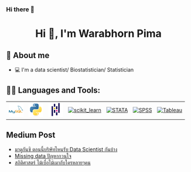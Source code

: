### Hi there 👋

<h1 align="center">Hi 👋, I'm Warabhorn Pima</h1>

## 📖 About me
* 💻 I'm a data scientist/ Biostatistician/ Statistician

## 👨‍💻 Languages and Tools:
<table>
  <tbody>
    <tr>
      <td>
        <a href="https://www.mysql.com/" target="_blank">
          <img src="https://raw.githubusercontent.com/devicons/devicon/master/icons/mysql/mysql-original-wordmark.svg" alt="mysql" width="40" height="40"/>
        </a>
      </td>
       <td>
        <a href="https://www.python.org/" target="_blank">
          <img src="https://raw.githubusercontent.com/devicons/devicon/master/icons/python/python-original.svg" alt="python" width="40" height="40"/>
        </a>
      </td>      
      <td>
        <a href="https://pandas.pydata.org/" target="_blank">
          <img src="https://raw.githubusercontent.com/devicons/devicon/2ae2a900d2f041da66e950e4d48052658d850630/icons/pandas/pandas-original.svg"" alt="pandas" width="40" height="40"/>
        </a>
      </td>
       <td>
        <a href="https://scikit-learn.org/" target="_blank">
          <img src="https://upload.wikimedia.org/wikipedia/commons/0/05/Scikit_learn_logo_small.svg" alt="scikit_learn" width="40" height="40"/>
        </a>
      </td>
       <td>
        <a href="https://www.stata.com//" target="_blank">
          <img src="https://www.stata.com/includes/images/stata-logo-blue.svg" alt="STATA" width="40" height="40"/>
        </a>
      </td>                                                                                                                                             
       <td>
        <a href="https://www.ibm.com/products/spss-statistics/" target="_blank">
          <img src="https://www.kindpng.com/picc/m/19-191554_spss-ibm-spss-statistics-logo-hd-png-download.png" alt="SPSS" width="40" height="40"/>
        </a>
      </td>
       <td>
        <a href="https://www.tableau.com//" target="_blank">
          <img src="https://cdn2.iconfinder.com/data/icons/mixd/512/3_tableau-512.png" alt="Tableau" width="40" height="40"/>
        </a>
      </td>                                                                                                                                              
      </td>
  </tbody>
</table>

## Medium Post
<!-- BLOG-POST-LIST:START -->
- [มาดูกันซิ ตอนนี้บริษัทไหนรับ Data Scientist กันบ้าง](https://medium.com/@warabhorn.pima/%E0%B8%A1%E0%B8%B2%E0%B8%94%E0%B8%B9%E0%B8%81%E0%B8%B1%E0%B8%99%E0%B8%8B%E0%B8%B4-%E0%B8%95%E0%B8%AD%E0%B8%99%E0%B8%99%E0%B8%B5%E0%B9%89%E0%B8%9A%E0%B8%A3%E0%B8%B4%E0%B8%A9%E0%B8%B1%E0%B8%97%E0%B9%84%E0%B8%AB%E0%B8%99%E0%B8%A3%E0%B8%B1%E0%B8%9A-data-scientist-%E0%B8%81%E0%B8%B1%E0%B8%99%E0%B8%9A%E0%B9%89%E0%B8%B2%E0%B8%87-467f9f731ea2)
- [Missing data ปัญหากวนใจ](https://medium.com/@warabhorn.pima/missing-data-%E0%B8%9B%E0%B8%B1%E0%B8%8D%E0%B8%AB%E0%B8%B2%E0%B8%81%E0%B8%A7%E0%B8%99%E0%B9%83%E0%B8%88-9a20efb1ca4f)
- [สถิติศาสตร์ ไม้เบื่อไม้เมากับใครหลายๆคน](https://medium.com/@warabhorn.pima/%E0%B8%AA%E0%B8%96%E0%B8%B4%E0%B8%95%E0%B8%B4%E0%B8%A8%E0%B8%B2%E0%B8%AA%E0%B8%95%E0%B8%A3%E0%B9%8C-%E0%B9%84%E0%B8%A1%E0%B9%89%E0%B9%80%E0%B8%9A%E0%B8%B7%E0%B9%88%E0%B8%AD%E0%B9%84%E0%B8%A1%E0%B9%89%E0%B9%80%E0%B8%A1%E0%B8%B2%E0%B8%81%E0%B8%B1%E0%B8%9A%E0%B9%83%E0%B8%84%E0%B8%A3%E0%B8%AB%E0%B8%A5%E0%B8%B2%E0%B8%A2%E0%B9%86%E0%B8%84%E0%B8%99-746f8a08b462)
<!-- BLOG-POST-LIST:END -->
